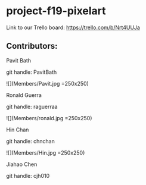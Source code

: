 # project-f19-pixelart

Link to our Trello board: https://trello.com/b/Nrt4UUJa

## Contributors:

Pavit Bath

git handle: PavitBath

![](Members/Pavit.jpg =250x250)

Ronald Guerra

git handle: raguerraa

![](Members/ronald.jpg =250x250)

Hin Chan

git handle: chnchan

![](Members/Hin.jpg =250x250)

Jiahao Chen

git handle: cjh010
